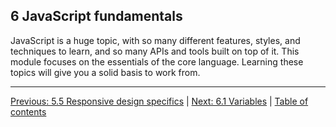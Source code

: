 ## 6 JavaScript fundamentals

JavaScript is a huge topic, with so many different features, styles, and techniques to learn, and so many APIs and tools built on top of it. This module focuses on the essentials of the core language. Learning these topics will give you a solid basis to work from.

---

[Previous: 5.5 Responsive design specifics](/curriculum/2-core/2-styling/5-5-responsive-design-specifics.md) | [Next: 6.1 Variables](/curriculum/2-core/3-scripting/6-01-variables.md) | [Table of contents](/TOC.md)